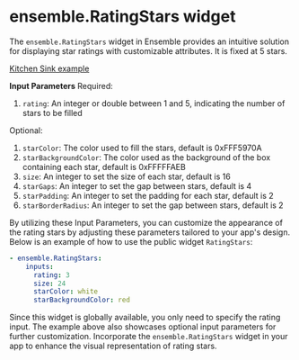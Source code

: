 # ensemble.RatingStars widget

The `ensemble.RatingStars` widget in Ensemble provides an intuitive solution for displaying star ratings with customizable attributes. It is fixed at 5 stars.


[Kitchen Sink example](https://studio.ensembleui.com/app/e24402cb-75e2-404c-866c-29e6c3dd7992/screen/Ywo5qN6fAbx0pC3l5aLZ)


**Input Parameters**
Required:
1. `rating`: An integer or double between 1 and 5, indicating the number of stars to be filled

Optional:
1. `starColor`: The color used to fill the stars, default is 0xFFF5970A
2. `starBackgroundColor`: The color used as the background of the box containing each star, default is 0xFFFFFAEB
3. `size`: An integer to set the size of each star, default is 16
4. `starGaps`: An integer to set the gap between stars, default is 4
5. `starPadding`: An integer to set the padding for each star, default is 2
6. `starBorderRadius`: An integer to set the gap between stars, default is 2

By utilizing these Input Parameters, you can customize the appearance of the rating stars by adjusting these parameters tailored to your app's design. Below is an example of how to use the public widget `RatingStars`:
```yaml
- ensemble.RatingStars:
    inputs: 
      rating: 3
      size: 24
      starColor: white
      starBackgroundColor: red
```
Since this widget is globally available, you only need to specify the rating input. The example above also showcases optional input parameters for further customization. Incorporate the `ensemble.RatingStars` widget in your app to enhance the visual representation of rating stars.

